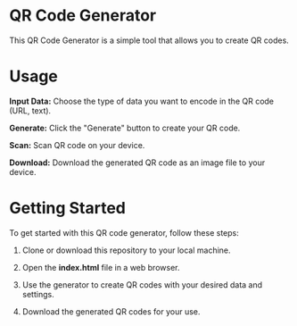 # QR Code Generator
This QR Code Generator is a simple tool that allows you to create QR codes.

# Usage
**Input Data:** Choose the type of data you want to encode in the QR code (URL, text).

**Generate:** Click the "Generate" button to create your QR code.

**Scan:** Scan QR code on your device.

**Download:** Download the generated QR code as an image file to your device.

# Getting Started
To get started with this QR code generator, follow these steps:

1. Clone or download this repository to your local machine.

2. Open the **index.html** file in a web browser.

3. Use the generator to create QR codes with your desired data and settings.

4. Download the generated QR codes for your use.

